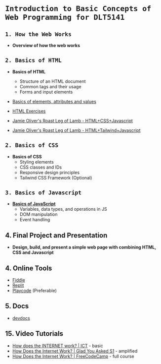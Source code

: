 # `Introduction to Basic Concepts of Web Programming for DLT5141`

## `1. How the Web Works`

- **Overview of how the web works**

## `2. Basics of HTML`

- **Basics of HTML**

  - Structure of an HTML document
  - Common tags and their usage
  - Forms and input elements

- [Basics of elements, attributes and values](/html/docs.md)
- [HTML Exercises](/html/html.md)
- [Jamie Oliver's Roast Leg of Lamb - HTML+CSS+Javascript](/html/vanilla/index.html)
- [Jamie Oliver's Roast Leg of Lamb - HTML+Tailwind+Javascript](/html/tailwind/index.html)

## `2. Basics of CSS`

- **Basics of CSS**
  - Styling elements
  - CSS classes and IDs
  - Responsive design principles
  - Tailwind CSS Framework (Optional)

## `3. Basics of Javascript`

- **[Basics of JavaScript](./javascript.md)**
  - Variables, data types, and operations in JS
  - DOM manipulation
  - Event handling

## 4. Final Project and Presentation

- **Design, build, and present a simple web page with combining HTML, CSS and Javascript**

## 4. Online Tools

- [Fiddle](https://jsfiddle.net/)
- [Replit](https://replit.com/)
- [Playcode](https://playcode.io/) (Preferable)

## 5. Docs

- [devdocs](https://devdocs.io/)

## 15. Video Tutorials

- [How does the INTERNET work? | ICT](https://youtu.be/x3c1ih2NJEg) - basic
- [How Does the Internet Work? | Glad You Asked S1](https://youtu.be/TNQsmPf24go) - amplified
- [How Does the Internet Work? | FreeCodeCamp](https://youtu.be/zN8YNNHcaZc?t=1) - full course

